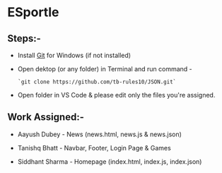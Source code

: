 # ESportle

## Steps:-

- Install [Git](https://git-scm.com/download/win) for Windows (if not installed)

- Open dektop (or any folder) in Terminal and run command -

      `git clone https://github.com/tb-rules10/JSON.git`

- Open folder in VS Code & please edit only the files you're assigned.

## Work Assigned:-

- Aayush Dubey - News (news.html, news.js & news.json)

- Tanishq Bhatt - Navbar, Footer, Login Page & Games

- Siddhant Sharma - Homepage (index.html, index.js, index.json)
